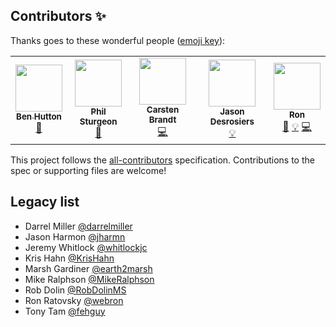 ## Contributors ✨

Thanks goes to these wonderful people ([emoji key](https://allcontributors.org/docs/en/emoji-key)):

<!-- ALL-CONTRIBUTORS-LIST:START - Do not remove or modify this section -->
<!-- prettier-ignore-start -->
<!-- markdownlint-disable -->
<table>
  <tr>
    <td align="center"><a href="https://www.buymeacoffee.com/relequestual"><img src="https://avatars.githubusercontent.com/u/731158?v=4?s=75" width="75px;" alt=""/><br /><sub><b>Ben Hutton</b></sub></a><br /><a href="https://github.com/MikeRalphson/OpenAPI-Specification/commits?author=relequestual" title="Documentation">📖</a></td>
    <td align="center"><a href="https://philsturgeon.com/"><img src="https://avatars.githubusercontent.com/u/67381?v=4?s=75" width="75px;" alt=""/><br /><sub><b>Phil Sturgeon</b></sub></a><br /><a href="#blog-philsturgeon" title="Blogposts">📝</a></td>
    <td align="center"><a href="http://cebe.cc/"><img src="https://avatars.githubusercontent.com/u/189796?v=4?s=75" width="75px;" alt=""/><br /><sub><b>Carsten Brandt</b></sub></a><br /><a href="https://github.com/MikeRalphson/OpenAPI-Specification/commits?author=cebe" title="Code">💻</a></td>
    <td align="center"><a href="https://github.com/jdesrosiers"><img src="https://avatars.githubusercontent.com/u/716571?v=4?s=75" width="75px;" alt=""/><br /><sub><b>Jason Desrosiers</b></sub></a><br /><a href="#example-jdesrosiers" title="Examples">💡</a></td>
    <td align="center"><a href="http://swagger.io"><img src="https://avatars.githubusercontent.com/u/241629?v=4?s=75" width="75px;" alt=""/><br /><sub><b>Ron</b></sub></a><br /><a href="https://github.com/MikeRalphson/OpenAPI-Specification/commits?author=webron" title="Documentation">📖</a> <a href="#example-webron" title="Examples">💡</a> <a href="https://github.com/MikeRalphson/OpenAPI-Specification/commits?author=webron" title="Code">💻</a></td>
  </tr>
</table>

<!-- markdownlint-restore -->
<!-- prettier-ignore-end -->

<!-- ALL-CONTRIBUTORS-LIST:END -->

This project follows the [all-contributors](https://github.com/all-contributors/all-contributors) specification. Contributions to the spec or supporting files are welcome!

## Legacy list

* Darrel Miller [@darrelmiller](https://github.com/darrelmiller)
* Jason Harmon [@jharmn](https://github.com/jharmn)
* Jeremy Whitlock [@whitlockjc](https://github.com/whitlockjc)
* Kris Hahn [@KrisHahn](https://github.com/krishahn)
* Marsh Gardiner [@earth2marsh](https://github.com/earth2marsh)
* Mike Ralphson [@MikeRalphson](https://github.com/mikeralphson)
* Rob Dolin [@RobDolinMS](https://github.com/robdolinms)
* Ron Ratovsky [@webron](https://github.com/webron)
* Tony Tam [@fehguy](https://github.com/fehguy)
